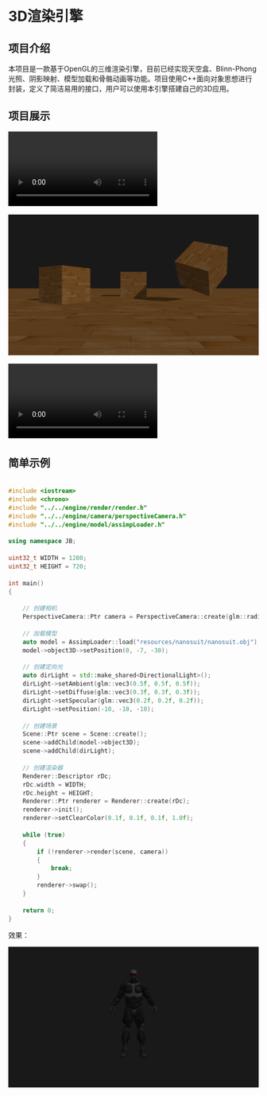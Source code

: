 # 3D渲染引擎

## 项目介绍

本项目是一款基于OpenGL的三维渲染引擎，目前已经实现天空盒、Blinn-Phong光照、阴影映射、模型加载和骨骼动画等功能。项目使用C++面向对象思想进行封装，定义了简洁易用的接口，用户可以使用本引擎搭建自己的3D应用。

## 项目展示

<video src="assets/JBEngine window 2025-02-10 20-53-46.mp4"></video>

![image-20250210204318843](assets/image-20250210204318843.png)

<video src="assets/JBEngine window 2025-02-10 20-56-57.mp4"></video>

## 简单示例

```C++

#include <iostream>
#include <chrono>
#include "../../engine/render/render.h"
#include "../../engine/camera/perspectiveCamera.h"
#include "../../engine/model/assimpLoader.h"

using namespace JB;

uint32_t WIDTH = 1280;
uint32_t HEIGHT = 720;

int main()
{

	// 创建相机
	PerspectiveCamera::Ptr camera = PerspectiveCamera::create(glm::radians(45.0f), (float)WIDTH / (float)(HEIGHT), 0.1f, 100.0f);

	// 加载模型
	auto model = AssimpLoader::load("resources/nanosuit/nanosuit.obj");
	model->object3D->setPosition(0, -7, -30);

	// 创建定向光
	auto dirLight = std::make_shared<DirectionalLight>();
	dirLight->setAmbient(glm::vec3(0.5f, 0.5f, 0.5f));
	dirLight->setDiffuse(glm::vec3(0.3f, 0.3f, 0.3f));
	dirLight->setSpecular(glm::vec3(0.2f, 0.2f, 0.2f));
	dirLight->setPosition(-10, -10, -10);

	// 创建场景
	Scene::Ptr scene = Scene::create();
	scene->addChild(model->object3D);
	scene->addChild(dirLight);

	// 创建渲染器
	Renderer::Descriptor rDc;
	rDc.width = WIDTH;
	rDc.height = HEIGHT;
	Renderer::Ptr renderer = Renderer::create(rDc);
	renderer->init();
	renderer->setClearColor(0.1f, 0.1f, 0.1f, 1.0f);

	while (true)
	{
		if (!renderer->render(scene, camera))
		{
			break;
		}
		renderer->swap();
	}

	return 0;
}
```

效果：

![image-20250210213037224](assets/image-20250210213037224.png)
